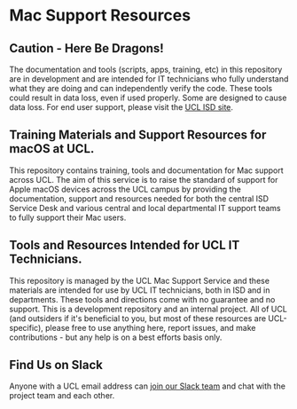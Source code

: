 # Mac Support Resources
## Caution - Here Be Dragons!

The documentation and tools (scripts, apps, training, etc) in this repository are in development and are intended for IT technicians who fully understand what they are doing and can independently verify the code. These tools could result in data loss, even if used properly. Some are designed to cause data loss. For end user support, please visit the [UCL ISD site](http://www.ucl.ac.uk/isd/).

## Training Materials and Support Resources for macOS at UCL.

This repository contains training, tools and documentation for Mac support across UCL. The aim of this service is to raise the standard of support for Apple macOS devices across the UCL campus by providing the documentation, support and resources needed for both the central ISD Service Desk and various central and local departmental IT support teams to fully support their Mac users.

## Tools and Resources Intended for UCL IT Technicians.

This repository is managed by the UCL Mac Support Service and these materials are intended for use by UCL IT technicians, both in ISD and in departments. These tools and directions come with no guarantee and no support. This is a development repository and an internal project. All of UCL (and outsiders if it's beneficial to you, but most of these resources are UCL-specific), please free to use anything here, report issues, and make contributions - but any help is on a best efforts basis only.

## Find Us on Slack

Anyone with a UCL email address can [join our Slack team](https://ucl-mac-support.slack.com) and chat with the project team and each other.
